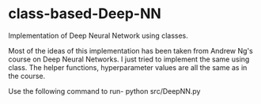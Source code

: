 # class-based-Deep-NN
Implementation of Deep Neural Network using classes. 

Most of the ideas of this implementation has been taken from Andrew Ng's course on Deep Neural Networks. I just tried to implement the same using class. The helper functions,
hyperparameter values are all the same as in the course. 

Use the following command to run-
python src/DeepNN.py
